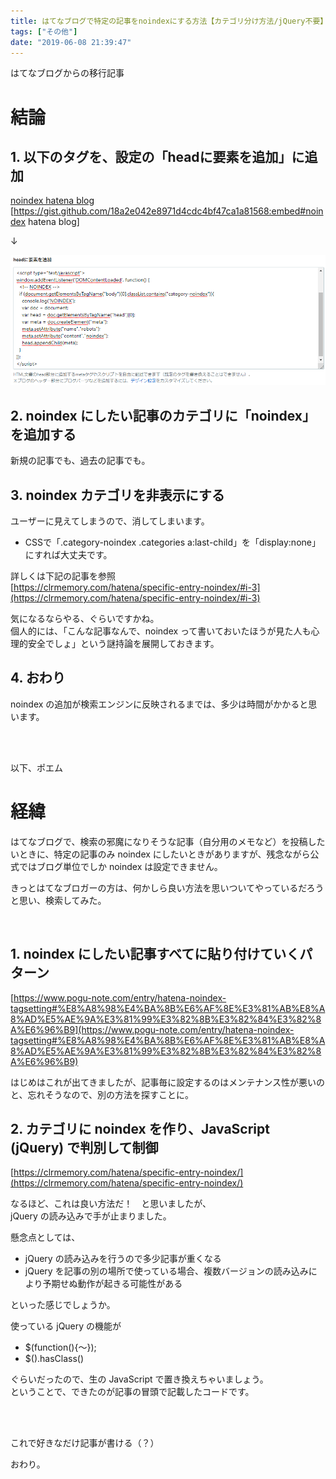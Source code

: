 ```yaml
---
title: はてなブログで特定の記事をnoindexにする方法【カテゴリ分け方法/jQuery不要】
tags: ["その他"]
date: "2019-06-08 21:39:47"
---
```


<div class="alert info">
はてなブログからの移行記事
</div>

# 結論

## 1. 以下のタグを、設定の「headに要素を追加」に追加

[noindex hatena blog](https://gist.github.com/18a2e042e8971d4cdc4bf47ca1a81568)  
[https://gist.github.com/18a2e042e8971d4cdc4bf47ca1a81568:embed#noindex hatena blog]

↓

![20190608211627](20190608211627.png)

## 2. noindex にしたい記事のカテゴリに「noindex」を追加する
新規の記事でも、過去の記事でも。

## 3. noindex カテゴリを非表示にする
ユーザーに見えてしまうので、消してしまいます。  

* CSSで「.category-noindex .categories a:last-child」を「display:none」にすれば大丈夫です。

詳しくは下記の記事を参照  
[https://clrmemory.com/hatena/specific-entry-noindex/#i-3](https://clrmemory.com/hatena/specific-entry-noindex/#i-3)

気になるならやる、ぐらいですかね。  
個人的には、「こんな記事なんで、noindex って書いておいたほうが見た人も心理的安全でしょ」という謎持論を展開しておきます。

## 4. おわり
noindex の追加が検索エンジンに反映されるまでは、多少は時間がかかると思います。

<br>

<Br>

以下、ポエム

# 経緯

はてなブログで、検索の邪魔になりそうな記事（自分用のメモなど）を投稿したいときに、特定の記事のみ noindex にしたいときがありますが、残念ながら公式ではブログ単位でしか noindex は設定できません。

きっとはてなブロガーの方は、何かしら良い方法を思いついてやっているだろうと思い、検索してみた。

<br>

## 1. noindex にしたい記事すべてに貼り付けていくパターン

[https://www.pogu-note.com/entry/hatena-noindex-tagsetting#%E8%A8%98%E4%BA%8B%E6%AF%8E%E3%81%AB%E8%A8%AD%E5%AE%9A%E3%81%99%E3%82%8B%E3%82%84%E3%82%8A%E6%96%B9](https://www.pogu-note.com/entry/hatena-noindex-tagsetting#%E8%A8%98%E4%BA%8B%E6%AF%8E%E3%81%AB%E8%A8%AD%E5%AE%9A%E3%81%99%E3%82%8B%E3%82%84%E3%82%8A%E6%96%B9)

はじめはこれが出てきましたが、記事毎に設定するのはメンテナンス性が悪いのと、忘れそうなので、別の方法を探すことに。

## 2. カテゴリに noindex を作り、JavaScript (jQuery) で判別して制御

[https://clrmemory.com/hatena/specific-entry-noindex/](https://clrmemory.com/hatena/specific-entry-noindex/)

なるほど、これは良い方法だ！　と思いましたが、  
jQuery の読み込みで手が止まりました。

懸念点としては、

* jQuery の読み込みを行うので多少記事が重くなる
* jQuery を記事の別の場所で使っている場合、複数バージョンの読み込みにより予期せぬ動作が起きる可能性がある  

といった感じでしょうか。

使っている jQuery の機能が

* $(function(){～});
* $().hasClass()

ぐらいだったので、生の JavaScript で置き換えちゃいましょう。  
ということで、できたのが記事の冒頭で記載したコードです。

<br>

<br>

これで好きなだけ記事が書ける（？）

おわり。

<br>
